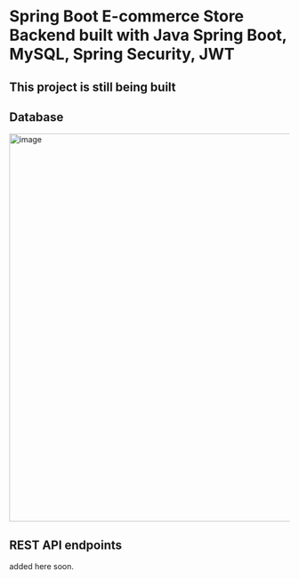 # Spring Boot E-commerce Store Backend built with Java Spring Boot, MySQL, Spring Security, JWT

## This project is still being built 

## Database
<img width="756" height="698" alt="image" src="https://github.com/user-attachments/assets/2f1387c9-124f-4161-970b-079999ed37eb" />


## REST API endpoints
added here soon.
